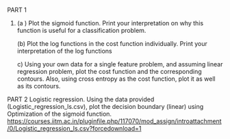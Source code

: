 PART 1

1) (a ) Plot the sigmoid function. Print your interpretation on why this function is useful for a classification problem.

    (b) Plot the log functions in the cost function individually. Print your interpretation of the log functions

     c) Using your own data for a single feature problem, and assuming linear regression problem, plot the cost function and the corresponding contours. Also, using cross entropy as the cost function, plot it as well as its contours.

PART 2
 Logistic regression. Using the data provided (Logistic_regression_ls.csv), plot the decision boundary (linear) using Optimization of the sigmoid function.
https://courses.iitm.ac.in/pluginfile.php/117070/mod_assign/introattachment/0/Logistic_regression_ls.csv?forcedownload=1
